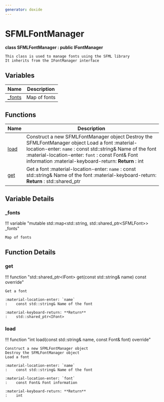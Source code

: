 ```yaml
---
generator: doxide
---
```



# SFMLFontManager

**class SFMLFontManager : public IFontManager**


    This class is used to manage fonts using the SFML library
    It inherits from the IFontManager interface


## Variables

| Name | Description |
| ---- | ----------- |
| [_fonts](#_fonts) | Map of fonts  |

## Functions

| Name | Description |
| ---- | ----------- |
| [load](#load) | Construct a new SFMLFontManager object Destroy the SFMLFontManager object Load a font :material-location-enter: `name` :    const std::string& Name of the font :material-location-enter: `font` :    const Font& Font information :material-keyboard-return: **Return** :    int  |
| [get](#get) | Get a font :material-location-enter: `name` :    const std::string& Name of the font :material-keyboard-return: **Return** :    std::shared_ptr<IFont>  |

## Variable Details

### _fonts<a name="_fonts"></a>

!!! variable "mutable std::map&lt;std::string, std::shared_ptr&lt;SFMLFont&gt;&gt; _fonts"

    Map of fonts
    

## Function Details

### get<a name="get"></a>
!!! function "std::shared_ptr&lt;IFont&gt; get(const std::string&amp; name) const override"

    Get a font
        
    :material-location-enter: `name`
    :    const std::string& Name of the font
        
    :material-keyboard-return: **Return**
    :    std::shared_ptr<IFont>
    

### load<a name="load"></a>
!!! function "int load(const std::string&amp; name, const Font&amp; font) override"

    Construct a new SFMLFontManager object
    Destroy the SFMLFontManager object
    Load a font
        
    :material-location-enter: `name`
    :    const std::string& Name of the font
        
    :material-location-enter: `font`
    :    const Font& Font information
        
    :material-keyboard-return: **Return**
    :    int
    

